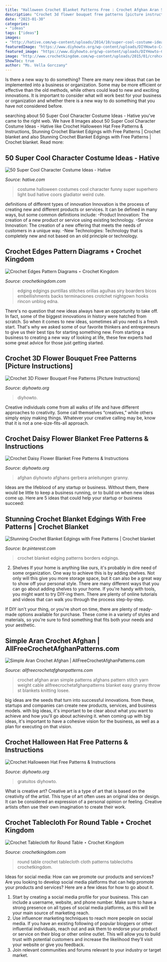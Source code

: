 ```yaml
---
title: "Halloween Crochet Blanket Patterns Free : Crochet Afghan Aran Simple Patterns Afghans Pattern Stitch Yarn Weight Cable Allfreecrochetafghanpatterns Blanket Easy Granny Throw St Blankets Knitting Losee"
description: "Crochet 3d flower bouquet free patterns [picture instructions]"
date: "2023-01-30"
categories:
- "ideas"
tags: ["ideas"]
images:
- "http://hative.com/wp-content/uploads/2014/10/super-cool-costume-ideas/47-funny-costume.jpg"
featuredImage: "https://www.diyhowto.org/wp-content/uploads/DIYHowto-Crochet-3D-Flower-Bouquet-Free-Patterns-12.jpg"
featured_image: "https://www.diyhowto.org/wp-content/uploads/DIYHowto-Crochet-3D-Flower-Bouquet-Free-Patterns-12.jpg"
image: "http://www.crochetkingdom.com/wp-content/uploads/2015/01/crohcet-table-cloth-for-round-table.jpg"
ShowToc: true
author: "Ms. Vella Gorczany"
---
```



Is there a new way to do something?
There are many new ideas that can be implemented into a business or organization. Some may be more efficient or effective than the old methods, while others could lead to new and exciting innovations. It is important to consider what will work best for your business or organization and whether there is a new way to do something that you have not considered before.

	

		
searching about 50 Super Cool Character Costume Ideas - Hative you've came to the right web. We have 8 Images about 50 Super Cool Character Costume Ideas - Hative like Crochet Halloween Hat Free Patterns &amp; Instructions, Stunning Crochet Blanket Edgings with Free Patterns | Crochet blanket and also Stunning Crochet Blanket Edgings with Free Patterns | Crochet blanket. Read more:
		
    
## 50 Super Cool Character Costume Ideas - Hative

<img loading=lazy src="http://hative.com/wp-content/uploads/2014/10/super-cool-costume-ideas/47-funny-costume.jpg" onerror="this.onerror=null;this.src='https://tse2.mm.bing.net/th?id=OIP.QpTAJJJJRZa91_Eakj14ZwHaNw&amp;pid=15.1';" alt="50 Super Cool Character Costume Ideas - Hative">

_Source: hative.com_

>costume halloween costumes cool character funny super superhero light bud hative coors gladiator weird cute. 

	

definitions of different types of innovation
Innovation is the process of creating new and different products or services. It can be defined in many ways, but some common definitions include: 
-Product Innovation: The creation of a new product or service using existing technology.
-Service Innovation: The creation of a new offering that meets the needs of customers in a unique way.
-New Technologies: Technology that is completely new and not based on an old principle or technology.

    
## Crochet Edges Pattern Diagrams ⋆ Crochet Kingdom

<img loading=lazy src="https://www.crochetkingdom.com/wp-content/uploads/2020/06/78738c866eb3.jpg" onerror="this.onerror=null;this.src='https://tse1.mm.bing.net/th?id=OIP.Tk-SSH5nO26hPxd-0qXtDAHaKa&amp;pid=15.1';" alt="Crochet Edges Pattern Diagrams ⋆ Crochet Kingdom">

_Source: crochetkingdom.com_

>edging edgings puntillas stitches orillas agulhas siry boarders bicos embellishments backs terminaciones crotchet nightgown hooks rincon unblog edna. 

	

There's no question that new ideas always have an opportunity to take off. In fact, some of the biggest innovations in history were hatched from scratch. So when it comes to new ideas, sometimes all you need is a fresh start. That's why we asked some of our favorite thinkers and entrepreneurs to give us their best tips for starting something new. From starting a business to creating a new way of looking at life, these few experts had some great advice for those just getting started.

    
## Crochet 3D Flower Bouquet Free Patterns [Picture Instructions]

<img loading=lazy src="https://www.diyhowto.org/wp-content/uploads/DIYHowto-Crochet-3D-Flower-Bouquet-Free-Patterns-12.jpg" onerror="this.onerror=null;this.src='https://tse1.mm.bing.net/th?id=OIP.vuZeyYf2MIbN5YrA4Kk80AHaRq&amp;pid=15.1';" alt="Crochet 3D Flower Bouquet Free Patterns [Picture Instructions]">

_Source: diyhowto.org_

>diyhowto. 

	

Creative individuals come from all walks of life and have different approaches to creativity. Some call themselves “creatives,” while others simply enjoy making things. Whatever your creative calling may be, know that it is not a one-size-fits-all approach.

    
## Crochet Daisy Flower Blanket Free Patterns &amp; Instructions

<img loading=lazy src="https://www.diyhowto.org/wp-content/uploads/DIYHowto-Crochet-Daisy-Flower-Blanket-Free-Pattern-11-2.jpg" onerror="this.onerror=null;this.src='https://tse1.mm.bing.net/th?id=OIP.f49U_AFnQDRWONBEA1ZrFwHaRq&amp;pid=15.1';" alt="Crochet Daisy Flower Blanket Free Patterns &amp; Instructions">

_Source: diyhowto.org_

>afghan diyhowto afghans gerbera anleitungen granny. 

	

Ideas are the lifeblood of any startup or business. Without them, there would be little to keep a business running, or to build on when new ideas come up. Here are 5 ideas that could help your startup or business succeed:

    
## Stunning Crochet Blanket Edgings With Free Patterns | Crochet Blanket

<img loading=lazy src="https://i.pinimg.com/736x/eb/81/db/eb81db6af9ac32153ef2294c7eca4a33.jpg" onerror="this.onerror=null;this.src='https://tse4.mm.bing.net/th?id=OIP.BfXdcceSsnOfJV4p4_0IxQHaJ3&amp;pid=15.1';" alt="Stunning Crochet Blanket Edgings with Free Patterns | Crochet blanket">

_Source: br.pinterest.com_

>crochet blanket edging patterns borders edgings. 

	

2. Shelves
If your home is anything like ours, it's probably in dire need of some organization. One way to achieve this is by adding shelves. Not only will this give you more storage space, but it can also be a great way to show off your personal style.
There are many different ways that you can go about adding shelves to your home. If you're handy with tools, you might want to try DIY-ing them. There are plenty of online tutorials and videos that can walk you through the process step-by-step.

If DIY isn't your thing, or you're short on time, there are plenty of ready-made options available for purchase. These come in a variety of styles and materials, so you're sure to find something that fits both your needs and your aesthetic.

    
## Simple Aran Crochet Afghan | AllFreeCrochetAfghanPatterns.com

<img loading=lazy src="https://irepo.primecp.com/2017/09/348129/Simple-Aran-Crochet-Afghan-big_ExtraLarge800_ID-2441097.png?v=2441097" onerror="this.onerror=null;this.src='https://tse4.mm.bing.net/th?id=OIP.WNoz-Gl0x8ym7O7O4lgsMAHaJ4&amp;pid=15.1';" alt="Simple Aran Crochet Afghan | AllFreeCrochetAfghanPatterns.com">

_Source: allfreecrochetafghanpatterns.com_

>crochet afghan aran simple patterns afghans pattern stitch yarn weight cable allfreecrochetafghanpatterns blanket easy granny throw st blankets knitting losee. 

	

big ideas are the seeds that turn into successful innovations. from these, startups and companies can create new products, services, and business models. with big ideas, it's important to be clear about what you want to achieve and how you'll go about achieving it. when coming up with big ideas, it's important to have a cohesive vision for the business, as well as a plan for executing on that vision.

    
## Crochet Halloween Hat Free Patterns &amp; Instructions

<img loading=lazy src="https://www.diyhowto.org/wp-content/uploads/DIYHowto-Crochet-Halloween-Hat-Free-Patterns-15.jpg" onerror="this.onerror=null;this.src='https://tse4.mm.bing.net/th?id=OIP.QWJWNgWx3maLl1SvhxjsvwHaS1&amp;pid=15.1';" alt="Crochet Halloween Hat Free Patterns &amp; Instructions">

_Source: diyhowto.org_

>gratuitos diyhowto. 

	

What is creative art?
Creative art is a type of art that is based on the creativity of the artist. This type of art often uses an original idea or design. It can be considered an expression of a personal opinion or feeling. Creative artists often use their own imagination to create their work.

    
## Crochet Tablecloth For Round Table ⋆ Crochet Kingdom

<img loading=lazy src="http://www.crochetkingdom.com/wp-content/uploads/2015/01/crohcet-table-cloth-for-round-table.jpg" onerror="this.onerror=null;this.src='https://tse1.mm.bing.net/th?id=OIP.qvTs7qBFf_6yeoiULP_NJgHaKE&amp;pid=15.1';" alt="Crochet Tablecloth for Round Table ⋆ Crochet Kingdom">

_Source: crochetkingdom.com_

>round table crochet tablecloth cloth patterns tablecloths crochetkingdom. 

	

Ideas for social media: How can we promote our products and services?
Are you looking to develop social media platforms that can help promote your products and services? Here are a few ideas for how to go about it. 
1. Start by creating a social media profile for your business. This can include a username, website, and phone number. Make sure to have a strong presence on all types of social media platforms, as this will be your main source of marketing reach. 
2. Use influencer marketing techniques to reach more people on social media. If you have an existing following of popular bloggers or other influential individuals, reach out and ask them to endorse your product or service on their blog or other online outlet. This will allow you to build trust with potential customers and increase the likelihood they’ll visit your website or give you feedback. 
3. Join relevant communities and forums relevant to your industry or target market.

